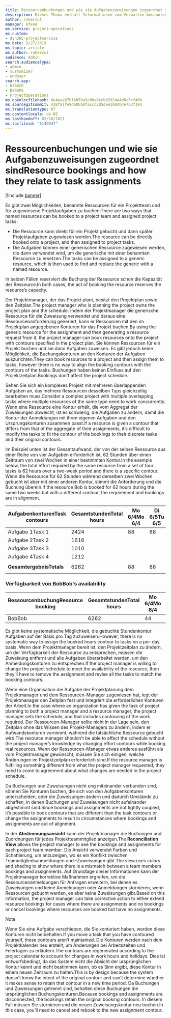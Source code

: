 ```yaml
---
title: Ressourcenbuchungen und wie sie Aufgabenzuweisungen zugeordnet sind
description: Dieses Thema enthält Informationen zum Verwalten benannter Ressourcen, Ressourcenbuchungen und Aufgabenzuweisungen sowie zu deren Beziehung zueinander.
author: ruhercul
manager: kfend
ms.service: project-operations
ms.custom:
- dyn365-projectservice
ms.date: 9/27/2019
ms.topic: article
ms.author: ruhercul
audience: Admin
search.audienceType:
- admin
- customizer
- enduser
search.app:
- D365CE
- D365PS
- ProjectOperations
ms.openlocfilehash: 0e4eea87bfb059a3c0be8ccbd2914a4d6c3cf46b
ms.sourcegitcommit: 418fa1fe9d605b8faccc2d5dee1b04b4e753f194
ms.translationtype: HT
ms.contentlocale: de-DE
ms.lasthandoff: 02/10/2021
ms.locfileid: "5149947"
---
```

# <a name="resource-bookings-and-how-they-relate-to-task-assignments"></a><span data-ttu-id="1a6ec-103">Ressourcenbuchungen und wie sie Aufgabenzuweisungen zugeordnet sind</span><span class="sxs-lookup"><span data-stu-id="1a6ec-103">Resource bookings and how they relate to task assignments</span></span>

[!include [banner](../includes/psa-now-project-operations.md)]

<span data-ttu-id="1a6ec-104">Es gibt zwei Möglichkeiten, benannte Ressourcen für ein Projektteam und für zugewiesene Projektaufgaben zu buchen:</span><span class="sxs-lookup"><span data-stu-id="1a6ec-104">There are two ways that named resources can be booked to a project team and assigned project tasks:</span></span>

- <span data-ttu-id="1a6ec-105">Die Ressource kann direkt für ein Projekt gebucht und dann später Projektaufgaben zugewiesen werden.</span><span class="sxs-lookup"><span data-stu-id="1a6ec-105">The resource can be directly booked onto a project, and then assigned to project tasks.</span></span>
- <span data-ttu-id="1a6ec-106">Die Aufgaben können einer generischen Ressource zugewiesen werden, die dann verwendet wird, um die generische mit einer benannten Ressource zu ersetzen.</span><span class="sxs-lookup"><span data-stu-id="1a6ec-106">The tasks can be assigned to a generic resource, which is then used to find and replace the generic with a named resource.</span></span> 

<span data-ttu-id="1a6ec-107">In beiden Fällen reserviert die Buchung der Ressource schon die Kapazität der Ressource.</span><span class="sxs-lookup"><span data-stu-id="1a6ec-107">In both cases, the act of booking the resource reserves the resource’s capacity.</span></span>

<span data-ttu-id="1a6ec-108">Der Projektmanager, der das Projekt plant, besitzt den Projektplan sowie den Zeitplan.</span><span class="sxs-lookup"><span data-stu-id="1a6ec-108">The project manager who is planning the project owns the project plan and the schedule.</span></span> <span data-ttu-id="1a6ec-109">Indem der Projektmanager die generische Ressource für die Zuweisung verwendet und daraus eine Ressourcenanforderung generiert, kann er Ressourcen mit den im Projektplan angegebenen Konturen für das Projekt buchen.</span><span class="sxs-lookup"><span data-stu-id="1a6ec-109">By using the generic resource for the assignment and then generating a resource request from it, the project manager can book resources onto the project with contours specified in the project plan.</span></span> <span data-ttu-id="1a6ec-110">Sie können Ressourcen für ein Projekt buchen und sie dann Aufgaben zuweisen. Es gibt jedoch keine Möglichkeit, die Buchungskonturen an den Konturen der Aufgaben auszurichten.</span><span class="sxs-lookup"><span data-stu-id="1a6ec-110">They can book resources to a project and then assign them to tasks, however there is no way to align the booking contours with the contours of the tasks.</span></span> <span data-ttu-id="1a6ec-111">Buchungen haben keinen Einfluss auf den Projektzeitplan.</span><span class="sxs-lookup"><span data-stu-id="1a6ec-111">Bookings don't affect the project schedule.</span></span>

<span data-ttu-id="1a6ec-112">Sehen Sie sich ein komplexes Projekt mit mehreren überlappenden Aufgaben an, das mehrere Ressourcen desselben Typs gleichzeitig bearbeiten muss.</span><span class="sxs-lookup"><span data-stu-id="1a6ec-112">Consider a complex project with multiple overlapping tasks where multiple resources of the same type need to work concurrently.</span></span> <span data-ttu-id="1a6ec-113">Wenn eine Ressource eine Kontur erhält, die vom Aggregat der Zuweisungen abweicht, ist es schwierig, die Aufgaben zu ändern, damit die Kontur der Anmeldungen mit ihren eigenen Aufgaben und den Ursprungskonturen zusammen passt.</span><span class="sxs-lookup"><span data-stu-id="1a6ec-113">If a resource is given a contour that differs from that of the aggregate of their assignments, it’s difficult to modify the tasks to fit the contour of the bookings to their discrete tasks and their original contours.</span></span>

<span data-ttu-id="1a6ec-114">Im Beispiel unten ist der Gesamtaufwand, der von der selben Ressource aus einer Reihe von vier Aufgaben erforderlich ist, 62 Stunden über einen Zeitraum von zwei Wochen in einer bestimmten Kontur.</span><span class="sxs-lookup"><span data-stu-id="1a6ec-114">In the example below, the total effort required by the same resource from a set of four tasks is 62 hours over a two-week period and there is a specific contour.</span></span> <span data-ttu-id="1a6ec-115">Wenn die Ressource für 62 Stunden während derselben zwei Wochen gebucht ist aber mit einer anderen Kontur, stimmt die Anforderung und die Buchung überein.</span><span class="sxs-lookup"><span data-stu-id="1a6ec-115">If the resource Bob is booked for 62 hours during the same two weeks but with a different contour, the requirement and bookings are in alignment.</span></span>

| <span data-ttu-id="1a6ec-116">**Aufgabenkonturen**</span><span class="sxs-lookup"><span data-stu-id="1a6ec-116">**Task contours**</span></span>    | <span data-ttu-id="1a6ec-117">**Gesamtstunden**</span><span class="sxs-lookup"><span data-stu-id="1a6ec-117">**Total hours**</span></span> | <span data-ttu-id="1a6ec-118">Mo 6/4</span><span class="sxs-lookup"><span data-stu-id="1a6ec-118">Mo 6/4</span></span> | <span data-ttu-id="1a6ec-119">Di 6/5</span><span class="sxs-lookup"><span data-stu-id="1a6ec-119">Tu 6/5</span></span> | <span data-ttu-id="1a6ec-120">Mi 6/6</span><span class="sxs-lookup"><span data-stu-id="1a6ec-120">We 6/6</span></span> | <span data-ttu-id="1a6ec-121">Do 6/7</span><span class="sxs-lookup"><span data-stu-id="1a6ec-121">Th 6/7</span></span> | <span data-ttu-id="1a6ec-122">Fr 6/8</span><span class="sxs-lookup"><span data-stu-id="1a6ec-122">Fr 6/8</span></span> | <span data-ttu-id="1a6ec-123">Sa 6/9</span><span class="sxs-lookup"><span data-stu-id="1a6ec-123">Sa 6/9</span></span> | <span data-ttu-id="1a6ec-124">So 6/10</span><span class="sxs-lookup"><span data-stu-id="1a6ec-124">Su 6/10</span></span> | <span data-ttu-id="1a6ec-125">Mo 6/11</span><span class="sxs-lookup"><span data-stu-id="1a6ec-125">Mo 6/11</span></span> | <span data-ttu-id="1a6ec-126">Di 6/12</span><span class="sxs-lookup"><span data-stu-id="1a6ec-126">Tu 6/12</span></span> | <span data-ttu-id="1a6ec-127">Mi 6/13</span><span class="sxs-lookup"><span data-stu-id="1a6ec-127">We 6/13</span></span> | <span data-ttu-id="1a6ec-128">Do 6/14</span><span class="sxs-lookup"><span data-stu-id="1a6ec-128">Th 6/14</span></span> | <span data-ttu-id="1a6ec-129">Fr 6/15</span><span class="sxs-lookup"><span data-stu-id="1a6ec-129">Fr 6/15</span></span> |
|----------------------|-----------------|--------|--------|--------|--------|--------|--------|---------|---------|---------|---------|---------|---------|
| <span data-ttu-id="1a6ec-130">Aufgabe 1</span><span class="sxs-lookup"><span data-stu-id="1a6ec-130">Task 1</span></span>               | <span data-ttu-id="1a6ec-131">24</span><span class="sxs-lookup"><span data-stu-id="1a6ec-131">24</span></span>              | <span data-ttu-id="1a6ec-132">8</span><span class="sxs-lookup"><span data-stu-id="1a6ec-132">8</span></span>      | <span data-ttu-id="1a6ec-133">8</span><span class="sxs-lookup"><span data-stu-id="1a6ec-133">8</span></span>      | <span data-ttu-id="1a6ec-134">4</span><span class="sxs-lookup"><span data-stu-id="1a6ec-134">4</span></span>      |        |        |        |         |         |         | <span data-ttu-id="1a6ec-135">4</span><span class="sxs-lookup"><span data-stu-id="1a6ec-135">4</span></span>       |         |         |
| <span data-ttu-id="1a6ec-136">Aufgabe 2</span><span class="sxs-lookup"><span data-stu-id="1a6ec-136">Task 2</span></span>               | <span data-ttu-id="1a6ec-137">16</span><span class="sxs-lookup"><span data-stu-id="1a6ec-137">16</span></span>              |        |        | <span data-ttu-id="1a6ec-138">4</span><span class="sxs-lookup"><span data-stu-id="1a6ec-138">4</span></span>      | <span data-ttu-id="1a6ec-139">4</span><span class="sxs-lookup"><span data-stu-id="1a6ec-139">4</span></span>      |        |        |         | <span data-ttu-id="1a6ec-140">8</span><span class="sxs-lookup"><span data-stu-id="1a6ec-140">8</span></span>       |         |         |         |         |
| <span data-ttu-id="1a6ec-141">Aufgabe 3</span><span class="sxs-lookup"><span data-stu-id="1a6ec-141">Task 3</span></span>               | <span data-ttu-id="1a6ec-142">10</span><span class="sxs-lookup"><span data-stu-id="1a6ec-142">10</span></span>              |        |        |        |        | <span data-ttu-id="1a6ec-143">4</span><span class="sxs-lookup"><span data-stu-id="1a6ec-143">4</span></span>      |        |         |         | <span data-ttu-id="1a6ec-144">4</span><span class="sxs-lookup"><span data-stu-id="1a6ec-144">4</span></span>       |         | <span data-ttu-id="1a6ec-145">2</span><span class="sxs-lookup"><span data-stu-id="1a6ec-145">2</span></span>       |         |
| <span data-ttu-id="1a6ec-146">Aufgabe 4</span><span class="sxs-lookup"><span data-stu-id="1a6ec-146">Task 4</span></span>               | <span data-ttu-id="1a6ec-147">12</span><span class="sxs-lookup"><span data-stu-id="1a6ec-147">12</span></span>              |        |        |        |        |        |        |         |         |         | <span data-ttu-id="1a6ec-148">4</span><span class="sxs-lookup"><span data-stu-id="1a6ec-148">4</span></span>       |         | <span data-ttu-id="1a6ec-149">8</span><span class="sxs-lookup"><span data-stu-id="1a6ec-149">8</span></span>       |
|                      |                 |        |        |        |        |        |        |         |         |         |         |         |         |
| <span data-ttu-id="1a6ec-150">**Gesamtergebnis**</span><span class="sxs-lookup"><span data-stu-id="1a6ec-150">**Totals**</span></span>           | <span data-ttu-id="1a6ec-151">62</span><span class="sxs-lookup"><span data-stu-id="1a6ec-151">62</span></span>              | <span data-ttu-id="1a6ec-152">8</span><span class="sxs-lookup"><span data-stu-id="1a6ec-152">8</span></span>      | <span data-ttu-id="1a6ec-153">8</span><span class="sxs-lookup"><span data-stu-id="1a6ec-153">8</span></span>      | <span data-ttu-id="1a6ec-154">8</span><span class="sxs-lookup"><span data-stu-id="1a6ec-154">8</span></span>      | <span data-ttu-id="1a6ec-155">4</span><span class="sxs-lookup"><span data-stu-id="1a6ec-155">4</span></span>      | <span data-ttu-id="1a6ec-156">4</span><span class="sxs-lookup"><span data-stu-id="1a6ec-156">4</span></span>      |        |         | <span data-ttu-id="1a6ec-157">8</span><span class="sxs-lookup"><span data-stu-id="1a6ec-157">8</span></span>       | <span data-ttu-id="1a6ec-158">4</span><span class="sxs-lookup"><span data-stu-id="1a6ec-158">4</span></span>       | <span data-ttu-id="1a6ec-159">8</span><span class="sxs-lookup"><span data-stu-id="1a6ec-159">8</span></span>       | <span data-ttu-id="1a6ec-160">2</span><span class="sxs-lookup"><span data-stu-id="1a6ec-160">2</span></span>       | <span data-ttu-id="1a6ec-161">8</span><span class="sxs-lookup"><span data-stu-id="1a6ec-161">8</span></span>       |
|                      |                 |        |        |        |        |        |        |         |         |         |         |

### <a name="bobs-availability"></a><span data-ttu-id="1a6ec-162">Verfügbarkeit von Bob</span><span class="sxs-lookup"><span data-stu-id="1a6ec-162">Bob's availability</span></span>
| <span data-ttu-id="1a6ec-163">**Ressourcenbuchung**</span><span class="sxs-lookup"><span data-stu-id="1a6ec-163">**Resource   booking**</span></span> | <span data-ttu-id="1a6ec-164">**Gesamtstunden**</span><span class="sxs-lookup"><span data-stu-id="1a6ec-164">**Total hours**</span></span> | <span data-ttu-id="1a6ec-165">Mo 6/4</span><span class="sxs-lookup"><span data-stu-id="1a6ec-165">Mo 6/4</span></span> | <span data-ttu-id="1a6ec-166">Di 6/5</span><span class="sxs-lookup"><span data-stu-id="1a6ec-166">Tu 6/5</span></span> | <span data-ttu-id="1a6ec-167">Mi 6/6</span><span class="sxs-lookup"><span data-stu-id="1a6ec-167">We 6/6</span></span> | <span data-ttu-id="1a6ec-168">Do 6/7</span><span class="sxs-lookup"><span data-stu-id="1a6ec-168">Th 6/7</span></span> | <span data-ttu-id="1a6ec-169">Fr 6/8</span><span class="sxs-lookup"><span data-stu-id="1a6ec-169">Fr 6/8</span></span> | <span data-ttu-id="1a6ec-170">Sa 6/9</span><span class="sxs-lookup"><span data-stu-id="1a6ec-170">Sa 6/9</span></span> | <span data-ttu-id="1a6ec-171">So 6/10</span><span class="sxs-lookup"><span data-stu-id="1a6ec-171">Su 6/10</span></span> | <span data-ttu-id="1a6ec-172">Mo 6/11</span><span class="sxs-lookup"><span data-stu-id="1a6ec-172">Mo 6/11</span></span> | <span data-ttu-id="1a6ec-173">Di 6/12</span><span class="sxs-lookup"><span data-stu-id="1a6ec-173">Tu 6/12</span></span> | <span data-ttu-id="1a6ec-174">Mi 6/13</span><span class="sxs-lookup"><span data-stu-id="1a6ec-174">We 6/13</span></span> | <span data-ttu-id="1a6ec-175">Do 6/14</span><span class="sxs-lookup"><span data-stu-id="1a6ec-175">Th 6/14</span></span> | <span data-ttu-id="1a6ec-176">Fr 6/15</span><span class="sxs-lookup"><span data-stu-id="1a6ec-176">Fr 6/15</span></span> |
|------------------------|-----------------|--------|--------|--------|--------|--------|--------|---------|---------|---------|---------|---------|---------|
| <span data-ttu-id="1a6ec-177">Bob</span><span class="sxs-lookup"><span data-stu-id="1a6ec-177">Bob</span></span>                    | <span data-ttu-id="1a6ec-178">62</span><span class="sxs-lookup"><span data-stu-id="1a6ec-178">62</span></span>              | <span data-ttu-id="1a6ec-179">4</span><span class="sxs-lookup"><span data-stu-id="1a6ec-179">4</span></span>      | <span data-ttu-id="1a6ec-180">4</span><span class="sxs-lookup"><span data-stu-id="1a6ec-180">4</span></span>      | <span data-ttu-id="1a6ec-181">8</span><span class="sxs-lookup"><span data-stu-id="1a6ec-181">8</span></span>      | <span data-ttu-id="1a6ec-182">8</span><span class="sxs-lookup"><span data-stu-id="1a6ec-182">8</span></span>      | <span data-ttu-id="1a6ec-183">8</span><span class="sxs-lookup"><span data-stu-id="1a6ec-183">8</span></span>      |        |         | <span data-ttu-id="1a6ec-184">4</span><span class="sxs-lookup"><span data-stu-id="1a6ec-184">4</span></span>       | <span data-ttu-id="1a6ec-185">4</span><span class="sxs-lookup"><span data-stu-id="1a6ec-185">4</span></span>       | <span data-ttu-id="1a6ec-186">8</span><span class="sxs-lookup"><span data-stu-id="1a6ec-186">8</span></span>       | <span data-ttu-id="1a6ec-187">8</span><span class="sxs-lookup"><span data-stu-id="1a6ec-187">8</span></span>       | <span data-ttu-id="1a6ec-188">6</span><span class="sxs-lookup"><span data-stu-id="1a6ec-188">6</span></span>       |

<span data-ttu-id="1a6ec-189">Es gibt keine systematische Möglichkeit, die gebuchte Stundenkontur Aufgaben auf der Basis pro Tag zuzuweisen.</span><span class="sxs-lookup"><span data-stu-id="1a6ec-189">However, there is no systematic way to assign the booked hours contour to tasks on a per-day basis.</span></span> <span data-ttu-id="1a6ec-190">Wenn dem Projektmanager bereit ist, den Projektzeitplan zu ändern, um der Verfügbarkeit der Ressource zu entsprechen, müssen die Zuweisung entfernt und alle Aufgaben überarbeitet werden, um den Anmeldungskonturen zu entsprechen.</span><span class="sxs-lookup"><span data-stu-id="1a6ec-190">If the project manager is willing to change the project schedule to meet the availability of the resource, then they’ll have to remove the assignment and revise all the tasks to match the booking contours.</span></span>

<span data-ttu-id="1a6ec-191">Wenn eine Organisation die Aufgabe der Projektplanung dem Projektmanager und dem Ressourcen-Manager zugewiesen hat, legt der Projektmanager den Zeitplan fest und integriert die erforderlichen Konturen der Arbeit.</span><span class="sxs-lookup"><span data-stu-id="1a6ec-191">In the case where an organization has given the task of project planning to both a project manager and a resource manager, the project manager sets the schedule, and that includes contouring of the work required.</span></span> <span data-ttu-id="1a6ec-192">Der Ressourcen-Manager sollte nicht in der Lage sein, den Zeitplan ohne das Wissen des Projekt-Managers zu ändern, indem er Aufwandskonturen vornimmt, während die tatsächliche Ressource gebucht wird.</span><span class="sxs-lookup"><span data-stu-id="1a6ec-192">The resource manager shouldn’t be able to affect the schedule without the project manager’s knowledge by changing effort contours while booking real resources.</span></span> <span data-ttu-id="1a6ec-193">Wenn der Ressourcen-Manager etwas anderes ausführt als vom Projektmanager gewünscht, müssen Sie sich einigen, welche Änderungen im Projektzeitplan erforderlich sind.</span><span class="sxs-lookup"><span data-stu-id="1a6ec-193">If the resource manager is fulfilling something different from what the project manager requested, they need to come to agreement about what changes are needed in the project schedule.</span></span>

<span data-ttu-id="1a6ec-194">Da Buchungen und Zuweisungen nicht eng miteinander verbunden sind, können Sie Konturen buchen, die sich von den Aufgabenkonturen unterscheiden, oder die Zuweisungen ändern und dadurch Umstände zu schaffen, in denen Buchungen und Zuweisungen nicht aufeinander abgestimmt sind.</span><span class="sxs-lookup"><span data-stu-id="1a6ec-194">Since bookings and assignments are not tightly coupled, it’s possible to book contours that are different than the task contours or change the assignments to result in circumstances where bookings and assignments are out of alignment.</span></span>

<span data-ttu-id="1a6ec-195">In der **Abstimmungsansicht** kann der Projektmanager die Buchungen und Zuordnungen für jedes Projektteammitglied anzeigen.</span><span class="sxs-lookup"><span data-stu-id="1a6ec-195">The **Reconciliation View** allows the project manager to see the bookings and assignments for each project team member.</span></span> <span data-ttu-id="1a6ec-196">Die Ansicht verwendet Farben und Schattierung, um anzuzeigen, wo es ein Konflikt zwischen Teammitgliedsanmeldungen und -Zuweisungen gibt.</span><span class="sxs-lookup"><span data-stu-id="1a6ec-196">The view uses colors and shading to show where there is a mismatch between a team members bookings and assignments.</span></span> <span data-ttu-id="1a6ec-197">Auf Grundlage dieser Informationen kann der Projektmanager korrektive Maßnahmen ergreifen, um die Ressourcenanmeldungen für Anfragen erweitern, bei denen es Zuweisungen und keine Anmeldungen oder Anmeldungen stornieren, wenn Ressourcen gebucht werden, es aber keine Zuweisungen gibt.</span><span class="sxs-lookup"><span data-stu-id="1a6ec-197">Based on this information, the project manager can take corrective action to either extend resource bookings for cases where there are assignments and no bookings or cancel bookings where resources are booked but have no assignments.</span></span>

> [!NOTE]
> <span data-ttu-id="1a6ec-198">Wenn Sie eine Aufgabe verschieben, die Sie konturiert haben, werden diese Konturen nicht beibehalten.</span><span class="sxs-lookup"><span data-stu-id="1a6ec-198">If you move a task that you have contoured yourself, these contours aren’t maintained.</span></span> <span data-ttu-id="1a6ec-199">Die Konturen werden nach dem Projektkalender neu erstellt, um Änderungen bei Arbeitszeiten und Feiertagen zu erläutern.</span><span class="sxs-lookup"><span data-stu-id="1a6ec-199">The contours are regenerated according to the project calendar to account for changes in work hours and holidays.</span></span> <span data-ttu-id="1a6ec-200">Dies ist entwurfsbedingt, da das System nicht die Absicht der ursprünglichen Kontur kennt und nicht bestimmen kann, ob es Sinn ergibt, diese Kontur in einem neuen Zeitraum zu halten.</span><span class="sxs-lookup"><span data-stu-id="1a6ec-200">This is by design because the system doesn’t know the intent of the original contour and can’t determine whether it makes sense to retain that contour in a new time period.</span></span> <span data-ttu-id="1a6ec-201">Da Buchungen und Zuweisungen getrennt sind, behalten diese Buchungen die ursprünglichen Buchungskonturen.</span><span class="sxs-lookup"><span data-stu-id="1a6ec-201">Because bookings and assignments are disconnected, the bookings retain the original booking contours.</span></span> <span data-ttu-id="1a6ec-202">In diesem Fall müssen Sie stornieren und die neuen Zuweisungskontur neu buchen.</span><span class="sxs-lookup"><span data-stu-id="1a6ec-202">In this case, you’ll need to cancel and rebook to the new assignment contour.</span></span>

